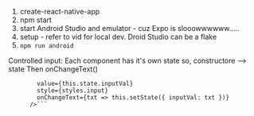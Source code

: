1. create-react-native-app
2. npm start
3. start Android Studio and emulator - cuz Expo is slooowwwwww.....
4. setup - refer to vid for local dev. Droid Studio can be a flake
5. `npm run android`

Controlled input:
Each component has it's own state so, constructore --> state
Then onChangeText()

````<TextInput
        value={this.state.inputVal}
        style={styles.input}
        onChangeText={txt => this.setState({ inputVal: txt })}
      />```
````
